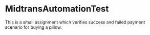 # MidtransAutomationTest
This is a small assignment which verifies success and failed payment scenario for buying a pillow.
